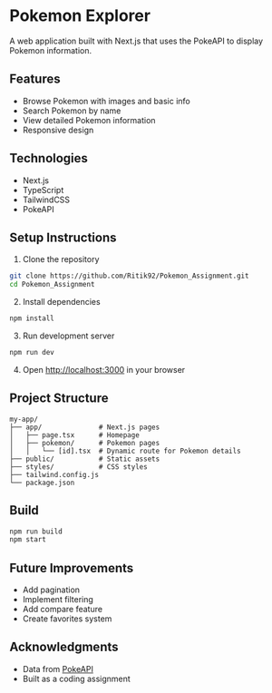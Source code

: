 # Pokemon Explorer

A web application built with Next.js that uses the PokeAPI to display Pokemon information.

## Features
- Browse Pokemon with images and basic info
- Search Pokemon by name
- View detailed Pokemon information
- Responsive design

## Technologies
- Next.js
- TypeScript
- TailwindCSS
- PokeAPI

## Setup Instructions

1. Clone the repository
```bash
git clone https://github.com/Ritik92/Pokemon_Assignment.git
cd Pokemon_Assignment
```

2. Install dependencies
```bash
npm install
```

3. Run development server
```bash
npm run dev
```

4. Open [http://localhost:3000](http://localhost:3000) in your browser

## Project Structure
```
my-app/
├── app/              # Next.js pages
│   ├── page.tsx      # Homepage
│   ├── pokemon/      # Pokemon pages
│   │   └── [id].tsx  # Dynamic route for Pokemon details
├── public/           # Static assets
├── styles/           # CSS styles
├── tailwind.config.js
└── package.json
```

## Build
```bash
npm run build
npm start
```

## Future Improvements
- Add pagination
- Implement filtering
- Add compare feature
- Create favorites system

## Acknowledgments
- Data from [PokeAPI](https://pokeapi.co/)
- Built as a coding assignment
